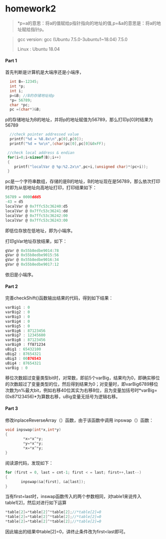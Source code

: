 # homework2

> *p=a的意思：将a的值赋给p指针指向的地址的值,p=&a的意思是：将a的地址赋给指针p。

> gcc version: gcc (Ubuntu 7.5.0-3ubuntu1~18.04) 7.5.0
>
> Linux : Ubuntu 18.04

#### Part 1

首先判断是计算机是大端序还是小端序，

```c
  int B=-12345;
  int *p;
  int i;
  p=&B; //B的存储地址给p
  *p= 56789;
  char *pc;
  pc =(char*)&B;
```

p的存储地址为B的地址，并将p的地址赋值为56789，那么打印p[0]时结果为56789

```c
  //check pointer addressed value
  printf("%d = %8.8x\n",p[0],p[0]);
  printf("%d = %x\n",(char)pc[0],pc[0]&0xFF);

 //check local address & endian
 for(i=0;i<sizeof(B);i++)
 {
 	printf("localVar @ %p:%2.2x\n",pc+i,(unsigned char)*(pc+i));
 }
```

pc是一个字符串数组，存储的是B的地址，B的地址现在是56789，那么依次打印时即为从低地址向高地址打印，打印结果如下：

```c
56789 = 0000ddd5
-43 = d5
localVar @ 0x7ffc53c36240:d5
localVar @ 0x7ffc53c36241:dd
localVar @ 0x7ffc53c36242:00
localVar @ 0x7ffc53c36243:00
```

即低位存放在低地址，即为小端序。

打印gVar地址存放结果，如下：

```c
gVar @ 0x55b8edbe9014:78
gVar @ 0x55b8edbe9015:56
gVar @ 0x55b8edbe9016:34
gVar @ 0x55b8edbe9017:12
```

依旧是小端序。

#### Part 2

完善checkShift()函数输出结果的代码，得到如下结果：

```c
varBig1 : 0
varBig2 : 0
varBig3 : 0
varBig4 : 0
varBig5 : 0
varBig6 : 87123456
varBig7 : 12345600
varBig8 : 87123456
varBig9 : ff871234
uBig1 : 65432100
uBig2 : 87654321
uBig3 : 00876543
uBig4 : 87654321
varBig : 0
```

移位次数超过变量类型bit时，对常数，即前5个varBig，结果均为0，即确实移位的次数超过了变量类型的位，然后得到结果为0；对变量时，即varBig6789移位次数为n%最大bit，例如右移40位其实为右移8位，且为变量加括号时*varBig=(0x87123456)*为算数右移，uBig变量无括号为逻辑右移。

#### Part 3

修改inplaceReverseArray（）函数，由于该函数中调用 inpswap（）函数：

```c
void inpswap(int*x,int*y)
{
        *x=*x^*y;
        *y=*x^*y;
        *x=*x^*y;
}
```

阅读源代码，发现如下：

```c
for (first = 0, last = cnt-1; first < = last; first++,last--)
{
       inpswap(&a[first], &a[last]);
}
```

当有first=last时，inswap函数传入的两个参数相同，对table1来说传入table1[2]，然后对进行如下运算

```c
*table[2]=*table[2]^*table[2];//*table[2]=0
*table[2]=*table[2]^*table[2];//*table[2]=0
*table[2]=*table[2]^*table[2];//*table[2]=0
```

因此输出的结果中table[2]=0，讲终止条件改为first<last即可。